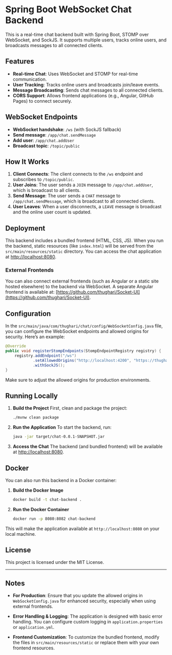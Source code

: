 

# Spring Boot WebSocket Chat Backend

This is a real-time chat backend built with Spring Boot, STOMP over WebSocket, and SockJS. It supports multiple users, tracks online users, and broadcasts messages to all connected clients.

## Features

* **Real-time Chat**: Uses WebSocket and STOMP for real-time communication.
* **User Tracking**: Tracks online users and broadcasts join/leave events.
* **Message Broadcasting**: Sends chat messages to all connected clients.
* **CORS Support**: Allows frontend applications (e.g., Angular, GitHub Pages) to connect securely.

## WebSocket Endpoints

* **WebSocket handshake**: `/ws` (with SockJS fallback)
* **Send message**: `/app/chat.sendMessage`
* **Add user**: `/app/chat.addUser`
* **Broadcast topic**: `/topic/public`

## How It Works

1. **Client Connects**: The client connects to the `/ws` endpoint and subscribes to `/topic/public`.
2. **User Joins**: The user sends a `JOIN` message to `/app/chat.addUser`, which is broadcast to all clients.
3. **Send Message**: The user sends a `CHAT` message to `/app/chat.sendMessage`, which is broadcast to all connected clients.
4. **User Leaves**: When a user disconnects, a `LEAVE` message is broadcast and the online user count is updated.

## Deployment

This backend includes a bundled frontend (HTML, CSS, JS). When you run the backend, static resources (like `index.html`) will be served from the `src/main/resources/static` directory. You can access the chat application at [http://localhost:8080](http://localhost:8080).

### External Frontends

You can also connect external frontends (such as Angular or a static site hosted elsewhere) to the backend via WebSocket. A separate Angular frontend is available at:
[https://github.com/thughari/Socket-UI](https://github.com/thughari/Socket-UI).

## Configuration

In the `src/main/java/com/thughari/chat/config/WebSocketConfig.java` file, you can configure the WebSocket endpoints and allowed origins for security. Here’s an example:

```java
@Override
public void registerStompEndpoints(StompEndpointRegistry registry) {
    registry.addEndpoint("/ws")
            .setAllowedOrigins("http://localhost:4200", "https://thughari.github.io")
            .withSockJS();
}
```

Make sure to adjust the allowed origins for production environments.

## Running Locally

1. **Build the Project**
   First, clean and package the project:

   ```sh
   ./mvnw clean package
   ```

2. **Run the Application**
   To start the backend, run:

   ```sh
   java -jar target/chat-0.0.1-SNAPSHOT.jar
   ```

3. **Access the Chat**
   The backend (and bundled frontend) will be available at [http://localhost:8080](http://localhost:8080).

## Docker

You can also run this backend in a Docker container:

1. **Build the Docker Image**

   ```sh
   docker build -t chat-backend .
   ```

2. **Run the Docker Container**

   ```sh
   docker run -p 8080:8082 chat-backend
   ```

This will make the application available at `http://localhost:8080` on your local machine.

## License

This project is licensed under the MIT License.

---

## Notes

* **For Production**:
  Ensure that you update the allowed origins in `WebSocketConfig.java` for enhanced security, especially when using external frontends.

* **Error Handling & Logging**:
  The application is designed with basic error handling. You can configure custom logging in `application.properties` or `application.yml`.

* **Frontend Customization**:
  To customize the bundled frontend, modify the files in `src/main/resources/static` or replace them with your own frontend resources.
